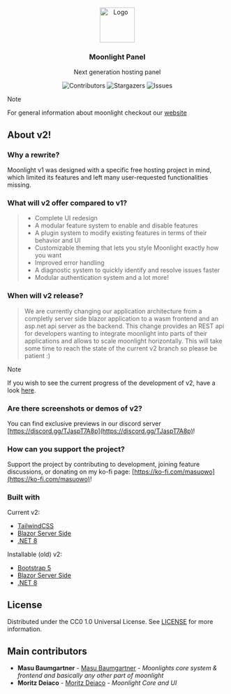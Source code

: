 <br/>
<p align="center">
  <a href="https://github.com/Moonlight-Panel/Moonlight">
    <img src="https://raw.githubusercontent.com/Moonlight-Panel/Resources/main/public/images/logo.svg" alt="Logo" width="80" height="80">
  </a>

  <h3 align="center">Moonlight Panel</h3>

  <p align="center"> Next generation hosting panel </p>
</p>

<p align="center">
  <img src="https://img.shields.io/github/contributors/Moonlight-Panel/Moonlight?color=5f74e6" alt="Contributors">
  <img src="https://img.shields.io/github/stars/Moonlight-Panel/Moonlight?style=social?color=7157e2" alt="Stargazers">
  <img src="https://img.shields.io/github/issues/Moonlight-Panel/Moonlight?color=a01ce6" alt="Issues">
</p>

> [!NOTE]
> For general information about moonlight checkout our [website](https://moonlightpanel.xyz/)


## About v2!

### Why a rewrite?

Moonlight v1 was designed with a specific free hosting project in mind, which limited its features and left many user-requested functionalities missing.

### What will v2 offer compared to v1?

> - Complete UI redesign
> - A modular feature system to enable and disable features
> - A plugin system to modify existing features in terms of their behavior and UI
> - Customizable theming that lets you style Moonlight exactly how you want
> - Improved error handling
> - A diagnostic system to quickly identify and resolve issues faster
> - Modular authentication system and a lot more!

### When will v2 release?
> We are currently changing our application architecture from a completly server side blazor application to a wasm frontend and an asp.net api server as the backend. This change provides an REST api for developers wanting to integrate moonlight into parts of their applications and allows to scale moonlight horizontally. This will take some time to reach the state of the current v2 branch so please be patient :)

> [!NOTE]
> If you wish to see the current progress of the development of v2, have a look [here](https://github.com/orgs/Moonlight-Panel/projects/7).

### Are there screenshots or demos of v2?

You can find exclusive previews in our discord server [https://discord.gg/TJaspT7A8p](https://discord.gg/TJaspT7A8p)!

### How can you support the project?

Support the project by contributing to development, joining feature discussions, or donating on my ko-fi page: [https://ko-fi.com/masuowo](https://ko-fi.com/masuowo)!

### Built with

Current v2:
- [TailwindCSS](https://tailwindcss.com/)
- [Blazor Server Side](https://learn.microsoft.com/de-de/aspnet/core/blazor/hosting-models?view=aspnetcore-8.0)
- [.NET 8](https://dotnet.microsoft.com/en-us/download/dotnet/8.0)

Installable (old) v2:
- [Bootstrap 5](https://getbootstrap.com/)
- [Blazor Server Side](https://learn.microsoft.com/de-de/aspnet/core/blazor/hosting-models?view=aspnetcore-7.0)
- [.NET 8](https://dotnet.microsoft.com/en-us/download/dotnet/8.0)

## License

Distributed under the CC0 1.0 Universal License. See [LICENSE](https://github.com/Moonlight-Panel/Moonlight/blob/main/LICENSE) for more information.

## Main contributors

- **Masu Baumgartner** - [Masu Baumgartner](https://github.com/Masu-Baumgartner) - *Moonlights core system & frontend and basically any other part of moonlight*
- **Moritz Deiaco** - [Moritz Deiaco](https://github.com/Moritz-Deiaco) - *Moonlight Core and UI*
